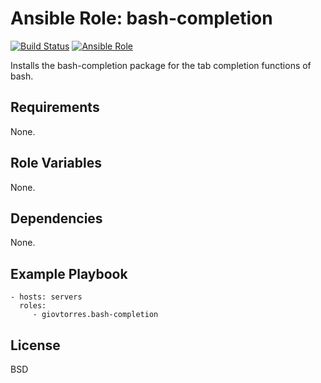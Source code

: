 # Ansible Role: bash-completion

[![Build Status](https://travis-ci.org/giovtorres/ansible-role-bash-completion.svg?branch=master)](https://travis-ci.org/giovtorres/ansible-role-bash-completion)
[![Ansible Role](https://img.shields.io/ansible/role/19937.svg)](https://galaxy.ansible.com/giovtorres/bash-completion/)

Installs the bash-completion package for the tab completion functions of bash.

## Requirements

None.

## Role Variables

None.

## Dependencies

None.

## Example Playbook

    - hosts: servers
      roles:
         - giovtorres.bash-completion

## License

BSD
